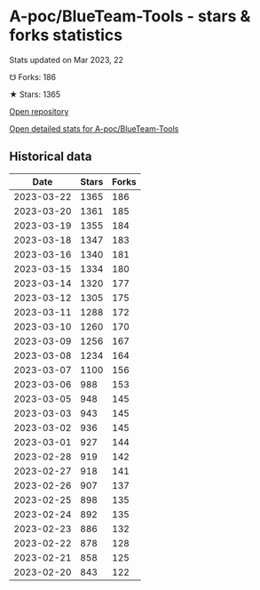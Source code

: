# A-poc/BlueTeam-Tools - stars & forks statistics

Stats updated on Mar 2023, 22

☋ Forks: 186

★ Stars: 1365

[Open repository](https://github.com/A-poc/BlueTeam-Tools)

[Open detailed stats for A-poc/BlueTeam-Tools](https://reviewgithub.com/rep/A-poc/BlueTeam-Tools)

## Historical data
| Date | Stars | Forks |
|------|-------|-------|
| 2023-03-22 | 1365 | 186 | 
| 2023-03-20 | 1361 | 185 | 
| 2023-03-19 | 1355 | 184 | 
| 2023-03-18 | 1347 | 183 | 
| 2023-03-16 | 1340 | 181 | 
| 2023-03-15 | 1334 | 180 | 
| 2023-03-14 | 1320 | 177 | 
| 2023-03-12 | 1305 | 175 | 
| 2023-03-11 | 1288 | 172 | 
| 2023-03-10 | 1260 | 170 | 
| 2023-03-09 | 1256 | 167 | 
| 2023-03-08 | 1234 | 164 | 
| 2023-03-07 | 1100 | 156 | 
| 2023-03-06 | 988 | 153 | 
| 2023-03-05 | 948 | 145 | 
| 2023-03-03 | 943 | 145 | 
| 2023-03-02 | 936 | 145 | 
| 2023-03-01 | 927 | 144 | 
| 2023-02-28 | 919 | 142 | 
| 2023-02-27 | 918 | 141 | 
| 2023-02-26 | 907 | 137 | 
| 2023-02-25 | 898 | 135 | 
| 2023-02-24 | 892 | 135 | 
| 2023-02-23 | 886 | 132 | 
| 2023-02-22 | 878 | 128 | 
| 2023-02-21 | 858 | 125 | 
| 2023-02-20 | 843 | 122 | 

